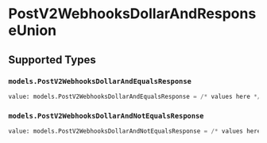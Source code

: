 # PostV2WebhooksDollarAndResponseUnion


## Supported Types

### `models.PostV2WebhooksDollarAndEqualsResponse`

```python
value: models.PostV2WebhooksDollarAndEqualsResponse = /* values here */
```

### `models.PostV2WebhooksDollarAndNotEqualsResponse`

```python
value: models.PostV2WebhooksDollarAndNotEqualsResponse = /* values here */
```

